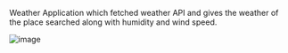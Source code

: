 Weather Application which fetched weather API and gives the weather of the place searched along with humidity and wind speed.

![image](https://github.com/hoodboypk/Capstone-Projects/assets/93330691/dc34b7a3-0333-4fa7-9118-9da0a03d3a4a)
